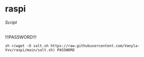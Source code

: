 # raspi

###### Script

!!!PASSWORD!!!

```
sh <(wget -O salt.sh https://raw.githubusercontent.com/Vanyla-Vvv/raspi/main/salt.sh) PASSWORD
```
